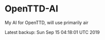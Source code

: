 # OpenTTD-AI
My AI for OpenTTD, will use primarily air

Latest backup: Sun Sep 15 04:18:01 UTC 2019
